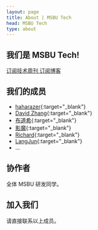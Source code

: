 ```yaml
---
layout: page
title: About | MSBU Tech
head: MSBU Tech
type: about
---
```


## 我们是 MSBU Tech!

<i class="fa fa-rss-square" aria-hidden="true"></i>
<a href="/weekly/feed.xml" target="_blank">
  订阅技术周刊
</a>
<i class="fa fa-rss-square" aria-hidden="true"></i>
<a href="/blog/feed.xml" target="_blank">
  订阅博客
</a>

## 我们的成员

* [haharazer](https://github.com/haharazer){:target="_blank"}
* [David Zhang](https://github.com/crispgm){:target="_blank"}
* [布道希](https://github.com/regrex){:target="_blank"}
* [影魔](https://github.com/hzphust){:target="_blank"}
* [Richard](https://github.com/RichardJing){:target="_blank"}
* [LangJun](https://github.com/langjun){:target="_blank"}
* ...

## 协作者

全体 MSBU 研发同学。

## 加入我们

请直接联系以上成员。